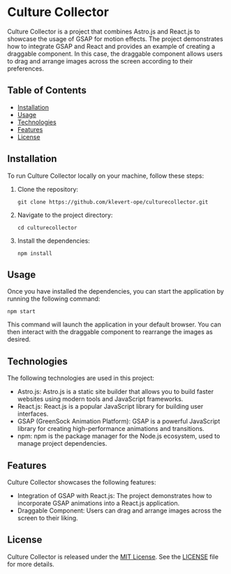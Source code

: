 # Culture Collector

Culture Collector is a project that combines Astro.js and React.js to showcase the usage of GSAP for motion effects. The project demonstrates how to integrate GSAP and React and provides an example of creating a draggable component. In this case, the draggable component allows users to drag and arrange images across the screen according to their preferences.

## Table of Contents

- [Installation](#installation)
- [Usage](#usage)
- [Technologies](#technologies)
- [Features](#features)
- [License](#license)

## Installation

To run Culture Collector locally on your machine, follow these steps:

1. Clone the repository:

   ```shell
   git clone https://github.com/klevert-ope/culturecollector.git
   ```

2. Navigate to the project directory:

   ```shell
   cd culturecollector
   ```

3. Install the dependencies:

   ```shell
   npm install
   ```

## Usage

Once you have installed the dependencies, you can start the application by running the following command:

```shell
npm start
```

This command will launch the application in your default browser. You can then interact with the draggable component to rearrange the images as desired.

## Technologies

The following technologies are used in this project:

- Astro.js: Astro.js is a static site builder that allows you to build faster websites using modern tools and JavaScript frameworks.
- React.js: React.js is a popular JavaScript library for building user interfaces.
- GSAP (GreenSock Animation Platform): GSAP is a powerful JavaScript library for creating high-performance animations and transitions.
- npm: npm is the package manager for the Node.js ecosystem, used to manage project dependencies.

## Features

Culture Collector showcases the following features:

- Integration of GSAP with React.js: The project demonstrates how to incorporate GSAP animations into a React.js application.
- Draggable Component: Users can drag and arrange images across the screen to their liking.

## License

Culture Collector is released under the [MIT License](https://opensource.org/licenses/MIT). See the [LICENSE](https://github.com/klevert-ope/culturecollector/blob/main/LICENSE) file for more details.
